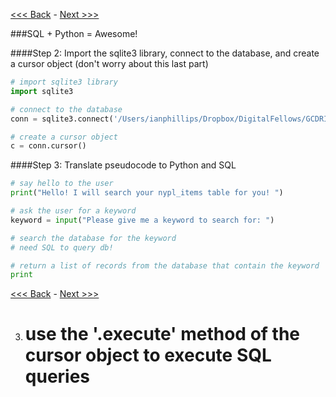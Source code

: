 [<<< Back](https://github.com/GCDigitalFellows/GCDRI_databases/blob/master/sections/10-pyplussql-pseudo.md) - [Next >>>](https://github.com/GCDigitalFellows/GCDRI_databases/blob/master/sections/12-youdidit.md)

###SQL + Python = Awesome!  

####Step 2: Import the sqlite3 library, connect to the database, and create a cursor object (don't worry about this last part)

```Python
# import sqlite3 library
import sqlite3

# connect to the database
conn = sqlite3.connect('/Users/ianphillips/Dropbox/DigitalFellows/GCDRI-db/nypldb.db')

# create a cursor object  
c = conn.cursor()
```  

####Step 3: Translate pseudocode to Python and SQL

```Python
# say hello to the user
print("Hello! I will search your nypl_items table for you! ")

# ask the user for a keyword
keyword = input("Please give me a keyword to search for: ")

# search the database for the keyword
# need SQL to query db!

# return a list of records from the database that contain the keyword
print
``` 

[<<< Back](https://github.com/GCDigitalFellows/GCDRI_databases/blob/master/sections/10-pyplussql-pseudo.md) - [Next >>>](https://github.com/GCDigitalFellows/GCDRI_databases/blob/master/sections/12-youdidit.md)




3. 
	# use the '.execute' method of the cursor object to execute SQL queries  
	# 
